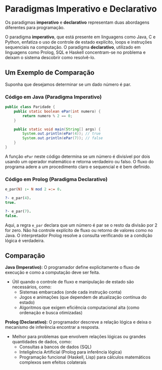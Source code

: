 # Paradigmas Imperativo e Declarativo

Os paradigmas **imperativo** e **declarativo** representam duas abordagens diferentes para programação.

O paradigma **imperativo**, que está presente em linguagens como Java, C e Python, enfatiza o uso de controle de estado explícito, loops e instruções sequenciais na computação. O paradigma **declarativo**, utilizado em linguagens como Prolog, SQL e Haskell concentram-se no problema e deixam o sistema descobrir como resolvê-lo.

## Um Exemplo de Comparação

Suponha que desejamos determinar se um dado número é par.

### Código em Java (Paradigma Imperativo)

```java
public class Paridade {
    public static boolean ePar(int numero) {
        return numero % 2 == 0;
    }

    public static void main(String[] args) {
        System.out.println(ePar(4)); // true
        System.out.println(ePar(7)); // false
    }
}
```

A função `ePar` neste código determina se um número é divisível por dois usando um operador matemático e retorna verdadeiro ou falso. O fluxo do programa adere a um procedimento claro e sequencial e é bem definido.

### Código em Prolog (Paradigma Declarativo)

```prolog
e_par(N) :- N mod 2 =:= 0.

?- e_par(4).
true.

?- e_par(7).
false.
```

Aqui, a regra `e_par` declara que um número é par se o resto da divisão por 2 for zero. Não há controle explícito de fluxo ou retorno de valores como no Java. O interpretador Prolog resolve a consulta verificando se a condição lógica é verdadeira.

## Comparação

**Java (Imperativo):** O programador define explicitamente o fluxo de execução e como a computação deve ser feita.
- Útil quando o controle de fluxo e manipulação de estado são necessários, como:
    - Sistemas embarcados (onde cada instrução conta)
    - Jogos e animações (que dependem de atualização contínua do estado)
    - Algoritmos que exigem eficiência computacional alta (como ordenação e busca otimizadas)

**Prolog (Declarativo):** O programador descreve a relação lógica e deixa o mecanismo de inferência encontrar a resposta.
- Melhor para problemas que envolvem relações lógicas ou grandes quantidades de dados, como:
    - Consultas a bancos de dados (SQL)
    - Inteligência Artificial (Prolog para inferência lógica)
    - Programação funcional (Haskell, Lisp) para cálculos matemáticos complexos sem efeitos colaterais